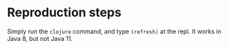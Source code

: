 # Reproduction steps

Simply run the `clojure` command, and type `(refresh)` at the repl. It works in Java 8, but not Java 11.
